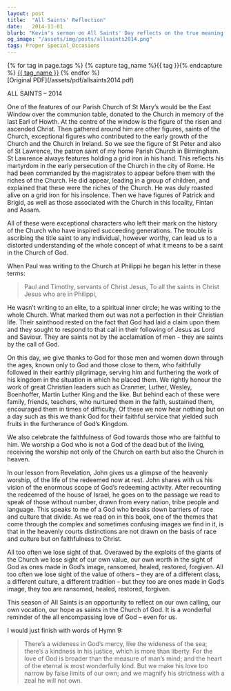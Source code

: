 ```yaml
---
layout: post
title:  "All Saints' Reflection"
date:   2014-11-01
blurb: "Kevin's sermon on All Saints' Day reflects on the true meaning of sainthood, emphasizing that it is not about perfection but about God's claim on individuals who follow Jesus. He encourages the congregation to recognize the value of every person as made in God's image, and to celebrate the faithfulness of God towards those who are faithful to Him. The sermon concludes with a reminder of God's broad love and mercy, as expressed in a hymn."
og_image: "/assets/img/posts/allsaints2014.png"
tags: Proper Special_Occasions
---    
```

<div class="tag-pills">
  {% for tag in page.tags %}
    {% capture tag_name %}{{ tag }}{% endcapture %}
    <a href="{{ site.baseurl }}/tag/{{ tag_name | slugify }}" class="tag-pill">{{ tag_name }}</a>
  {% endfor %}
</div>
[Original PDF](/assets/pdf/allsaints2014.pdf)

ALL SAINTS – 2014

One of the features of our Parish Church of St Mary’s would be the East Window over the communion table, donated to the Church in memory of the last Earl of Howth. At the centre of the window is the figure of the risen and ascended Christ. Then gathered around him are other figures, saints of the Church, exceptional figures who contributed to the early growth of the Church and the Church in Ireland. So we see the figure of St Peter and also of St Lawrence, the patron saint of my home Parish Church in Birmingham. St Lawrence always features holding a grid iron in his hand. This reflects his martyrdom in the early persecution of the Church in the city of Rome. He had been commanded by the magistrates to appear before them with the riches of the Church. He did appear, leading in a group of children, and explained that these were the riches of the Church. He was duly roasted alive on a grid iron for his insolence. Then we have figures of Patrick and Brigid, as well as those associated with the Church in this locality, Fintan and Assam.

All of these were exceptional characters who left their mark on the history of the Church who have inspired succeeding generations. The trouble is ascribing the title saint to any individual, however worthy, can lead us to a distorted understanding of the whole concept of what it means to be a saint in the Church of God.

When Paul was writing to the Church at Philippi he began his letter in these terms:

> Paul and Timothy, servants of Christ Jesus,
> To all the saints in Christ Jesus who are in Philippi,

He wasn’t writing to an elite, to a spiritual inner circle; he was writing to the whole Church. What marked them out was not a perfection in their Christian life. Their sainthood rested on the fact that God had laid a claim upon them and they sought to respond to that call in their following of Jesus as Lord and Saviour. They are saints not by the acclamation of men - they are saints by the call of God.

On this day, we give thanks to God for those men and women down through the ages, known only to God and those close to them, who faithfully followed in their earthly pilgrimage, serving him and furthering the work of his kingdom in the situation in which he placed them. We rightly honour the work of great Christian leaders such as Cranmer, Luther, Wesley, Boenhoffer, Martin Luther King and the like. But behind each of these were family, friends, teachers, who nurtured them in the faith, sustained them, encouraged them in times of difficulty. Of these we now hear nothing but on a day such as this we thank God for their faithful service that yielded such fruits in the furtherance of God’s Kingdom.

We also celebrate the faithfulness of God towards those who are faithful to him. We worship a God who is not a God of the dead but of the living, receiving the worship not only of the Church on earth but also the Church in heaven.

In our lesson from Revelation, John gives us a glimpse of the heavenly worship, of the life of the redeemed now at rest. John shares with us his vision of the enormous scope of God’s redeeming activity. After recounting the redeemed of the house of Israel, he goes on to the passage we read to speak of those without number, drawn from every nation, tribe people and language. This speaks to me of a God who breaks down barriers of race and culture that divide. As we read on in this book, one of the themes that come through the complex and sometimes confusing images we find in it, is that in the heavenly courts distinctions are not drawn on the basis of race and culture but on faithfulness to Christ.

All too often we lose sight of that. Overawed by the exploits of the giants of the Church we lose sight of our own value, our own worth in the sight of God as ones made in God’s image, ransomed, healed, restored, forgiven. All too often we lose sight of the value of others – they are of a different class, a different culture, a different tradition – but they too are ones made in God’s image, they too are ransomed, healed, restored, forgiven.

This season of All Saints is an opportunity to reflect on our own calling, our own vocation, our hope as saints in the Church of God. It is a wonderful reminder of the all encompassing love of God – even for us.

I would just finish with words of Hymn 9:

> There’s a wideness in God’s mercy,
> like the wideness of the sea;
> there’s a kindness in his justice,
> which is more than liberty.
> For the love of God is broader
> than the measure of man’s mind;
> and the heart of the eternal
> is most wonderfully kind.
> But we make his love too narrow
> by false limits of our own;
> and we magnify his strictness
> with a zeal he will not own.
